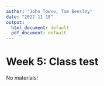 ```yaml
---
author: "John Towse, Tom Beesley"
date: "2022-11-18"
output:
  html_document: default
  pdf_document: default
---
```


# Week 5: Class test

No materials!

